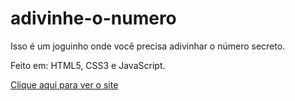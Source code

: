 # adivinhe-o-numero
 
Isso é um joguinho onde você precisa adivinhar o número secreto.

Feito em: HTML5, CSS3 e JavaScript.

<a href="https://tomaslmz.github.io/adivinhe-o-numero/">Clique aqui para ver o site</a>
